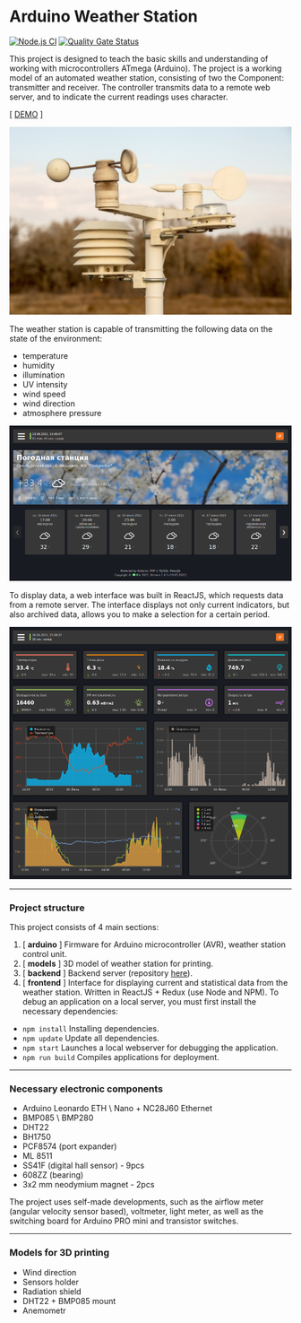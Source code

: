 Arduino Weather Station
===============
[![Node.js CI](https://github.com/miksrv/arduino-weather-station/actions/workflows/node.js.yml/badge.svg)](https://github.com/miksrv/arduino-weather-station/actions/workflows/node.js.yml)
[![Quality Gate Status](https://sonarcloud.io/api/project_badges/measure?project=miksrv_arduino-weather-station&metric=alert_status)](https://sonarcloud.io/dashboard?id=miksrv_arduino-weather-station)

This project is designed to teach the basic skills and understanding of working with microcontrollers ATmega (Arduino). The project is a working model of an automated weather station, consisting of two the Component: transmitter and receiver. The controller transmits data to a remote web server, and to indicate the current readings uses character.

[ [DEMO](https://meteo.miksoft.pro/) ]

![alt text](./documentation/photo-1.jpg)

The weather station is capable of transmitting the following data on the state of the environment: 
- temperature
- humidity
- illumination
- UV intensity
- wind speed
- wind direction
- atmosphere pressure

![alt text](./documentation/ui-screen-1.png)

To display data, a web interface was built in ReactJS, which requests data from a remote server. The interface displays not only current indicators, but also archived data, allows you to make a selection for a certain period. 

![alt text](./documentation/ui-screen-2.png)

----------------------

### Project structure

This project consists of 4 main sections: 

1. [ **arduino** ] Firmware for Arduino microcontroller (AVR), weather station control unit.
2. [ **models** ] 3D model of weather station for printing.
3. [ **backend** ] Backend server (repository [here](https://github.com/miksrv/api-backend)). 
4. [ **frontend** ] Interface for displaying current and statistical data from the weather station. Written in ReactJS + Redux (use Node and NPM). To debug an application on a local server, you must first install the necessary dependencies:
  * `npm install` Installing dependencies.
  * `npm update` Update all dependencies.
  * `npm start` Launches a local webserver for debugging the application.
  * `npm run build` Compiles applications for deployment.

----------------------

### Necessary electronic components 

- Arduino Leonardo ETH \ Nano + NC28J60 Ethernet
- BMP085 \ BMP280
- DHT22
- BH1750
- PCF8574 (port expander)
- ML 8511
- SS41F (digital hall sensor) - 9pcs
- 608ZZ (bearing)
- 3x2 mm neodymium magnet - 2pcs

The project uses self-made developments, such as the airflow meter (angular velocity sensor based), voltmeter, light meter, as well as the switching board for Arduino PRO mini and transistor switches.

----------------------

### Models for 3D printing

- Wind direction
- Sensors holder
- Radiation shield
- DHT22 + BMP085 mount
- Anemometr